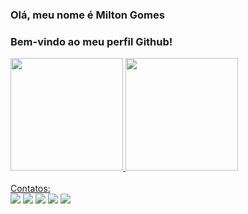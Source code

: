 ### Olá, meu nome é Milton Gomes

### Bem-vindo ao meu perfil Github!

<div>
 <a href="https://github.com/magmilton">
 <img height="180em" src="https://github-readme-stats.vercel.app/api/top-langs/?username=magmilton&layout=compact&langs_count=7&theme=dracula"/>
 <img height="180em" src="https://github-readme-stats.vercel.app/api?username=magmilton&show_icons=true&theme=dracula&include_all_commits=true&count_private=true"/>
</div>

<div style-"display: inline_block"><br>
 <img align="center"
   
### Contatos:

<div>
 <a href="https://www.youtube.com/seu-canal-youtube-aqui" target="_blank"><img src="https://img.shields.io/badge/YouTube-FF0000?style=for-the-badge&logo=youtube&logoColor=white" target="_blank"></a>
 <a href="https://instagram.com/seu-usuário-instagram-aqui" target="_blank"><img src="https://img.shields.io/badge/-Instagram-%23E4405F?style=for-the-badge&logo=instagram&logoColor=white" target="_blank"></a>
 <a href="https://www.twitch.tv/seu-usuário-aqui" target="_blank"><img src="https://img.shields.io/badge/Twitch-9146FF?style=for-the-badge&logo=twitch&logoColor=white" target="_blank"></a>
 <a href = "mailto:contato@seu-usuário-aqui"><img src="https://img.shields.io/badge/Gmail-D14836?style=for-the-badge&logo=gmail&logoColor=white" target="_blank"></a>
 <a href="https://www.linkedin.com/in/seu-usuário-linkedln-aqui" target="_blank"><img src="https://img.shields.io/badge/-LinkedIn-%230077B5?style=for-the-badge&logo=linkedin&logoColor=white" target="_blank"></a>   
</div>
